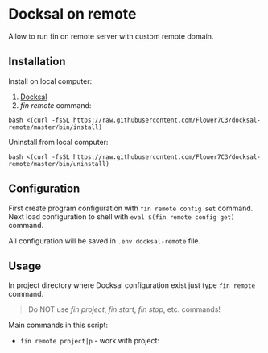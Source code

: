 # Docksal on remote

Allow to run fin on remote server with custom remote domain.


## Installation

Install on local computer:
1. [Docksal](https://docksal.io/installation)
2. *fin remote* command:

```
bash <(curl -fsSL https://raw.githubusercontent.com/Flower7C3/docksal-remote/master/bin/install)
```

Uninstall from local computer:
```
bash <(curl -fsSL https://raw.githubusercontent.com/Flower7C3/docksal-remote/master/bin/uninstall)
```

## Configuration

First create program configuration with `fin remote config set` command. 
Next load configuration to shell with `eval $(fin remote config get)` command.

All configuration will be saved in `.env.docksal-remote` file.


## Usage

In project directory where Docksal configuration exist just type `fin remote` command.

> Do NOT use *fin project*, *fin start*, *fin stop*, etc. commands!

Main commands in this script:
* `fin remote project|p` - work with project:
    * `fin remote project up` - warmup Docksal project: setup NFS connection, configure env files and run *fin up*
    * `fin remote project down (-f|--force)` - remove Docksal project: run *fin remove -f*, remove env files and cleanup NFS connection
    * `fin remote project reset (-f|--force)` - reset Docksal project: run `fin remote project down`, then `fin remote project up` on local 
    * `fin remote project start|s` - start Docksal project: setup NFS connection, configure env files and run *fin start*
    * `fin remote project stop|e` - stop Docksal project: run *fin stop*, remote env files and cleanup NFS connection
    * `fin remote project restart|r` - restart Docksal project: run `fin remote project stop`, then `fin remote project start` on local 
    * `fin remote project open|o|www` - open public project URL with `open` command
* `fin remote proxy|x` - run docker-compose commands on nginx proxy, all extra parameters are same like in `docker-compose` command
* `fin remote config|cfg|c` - shows stack config
    * `fin remote config setup|set|s (-f|--force)` - save new config to *.env.docksal-remote* file
    * `fin remote config variables|get|g` - display config from *.env.docksal-remote* file
    * `fin remote config check|k` - check if config is loaded to shell
    * `fin remote config docksal|d` - Docksal configuration
    * `fin remote config ngnix|www|w` - Ngnix server configuration
    * `fin remote config containers|container|c` - Docker containers configuration
    * `fin remote config networks|network|net|n` - Docker networks configuration
    * `fin remote config volumes|volume|vol|v` - Docker volumes server configuration
* `eval $(fin remote config-dump)` - export config from *.env.docksal-remote* file to current shell

Short commands in this script:
* `fin remote up` - alias to `fin remote project up`
* `fin remote down` - alias to `fin remote project down`
* `fin remote reset` - alias to `fin remote project reset`
* `fin remote start`, `fin remote s` - alias to `fin remote project start`
* `fin remote stop`, `fin remote e` - alias to `fin remote project stop`
* `fin remote restart` - alias to `fin remote project restart`
* `fin remote open|www|o` - alias to `fin remote project open`
